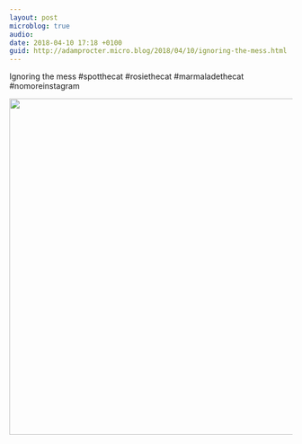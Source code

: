 ```yaml
---
layout: post
microblog: true
audio: 
date: 2018-04-10 17:18 +0100
guid: http://adamprocter.micro.blog/2018/04/10/ignoring-the-mess.html
---
```

Ignoring the mess #spotthecat #rosiethecat #marmaladethecat #nomoreinstagram

<img src="http://discursive.adamprocter.co.uk/uploads/2018/981c8dec72.jpg" width="600" height="600" />
